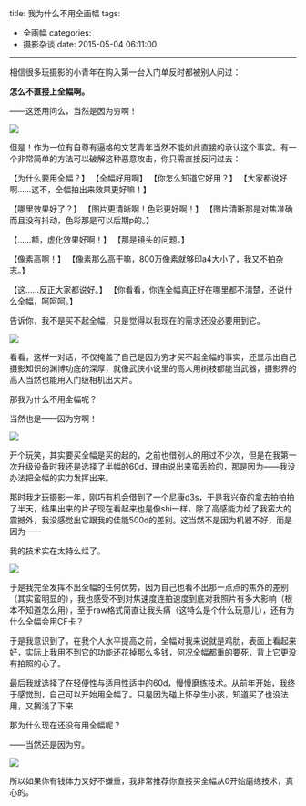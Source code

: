 title: 我为什么不用全画幅
tags:
  - 全画幅
categories:
  - 摄影杂谈
date: 2015-05-04 06:11:00
---
相信很多玩摄影的小青年在购入第一台入门单反时都被别人问过：

**怎么不直接上全幅啊。**

——这还用问么，当然是因为穷啊！

![](http://mmbiz.qlogo.cn/mmbiz/xBmfrfspdrxicsibDGccGGVf8M3HrprmhoseG3PYTH6icC3dUyBBiaLyRV5myhRnk8I24FaslyFyop4clYV6uWwA8A/0)

但是！作为一位有自尊有逼格的文艺青年当然不能如此直接的承认这个事实。有一个非常简单的方法可以破解这种恶意攻击，你只需直接反问过去：

【为什么要用全幅？】
【全幅好用啊】
【你怎么知道它好用？】
【大家都说好啊……这不，全幅拍出来效果更好嘛！】

【哪里效果好了？】
【图片更清晰啊！色彩更好啊！】
【图片清晰那是对焦准确而且没有抖动，色彩那是可以后期p的。】

【……额，虚化效果好啊！】
【那是镜头的问题。】

【像素高啊！】
【像素那么高干嘛，800万像素就够印a4大小了，我又不拍杂志。】

【这……反正大家都说好。】
【你看看，你连全幅真正好在哪里都不清楚，还说什么全幅，呵呵呵。】

告诉你，我不是买不起全幅，只是觉得以我现在的需求还没必要用到它。

![](http://mmbiz.qlogo.cn/mmbiz/xBmfrfspdrxicsibDGccGGVf8M3HrprmhoOhs8JKexe3KSvquN3BL6CLPw9vj32VTQXn5icIFSKnen8ic7Z1QPkcxg/0)

看看，这样一对话，不仅掩盖了自己是因为穷才买不起全幅的事实，还显示出自己摄影知识的渊博功底的深厚，就像武侠小说里的高人用树枝都能当武器，摄影界的高人当然也能用入门级相机出大片。

那我为什么不用全幅呢？

当然也是——因为穷啊！

![](http://mmbiz.qlogo.cn/mmbiz/xBmfrfspdrxicsibDGccGGVf8M3HrprmhooH1UduvzKCOudwh371qDCOMFwngxrsPKWJXwrzFy9dL0QrjUZFvgvQ/0)


开个玩笑，其实要买全幅是买的起的，之前也借别人的用过不少次，但是在我第一次升级设备时我还是选择了半幅的60d，理由说出来蛮丢脸的，那是因为——我没办法把全幅的实力发挥出来。

那时我才玩摄影一年，刚巧有机会借到了一个尼康d3s，于是我兴奋的拿去拍拍拍了半天，结果出来的片子现在看起来也是像shi一样，除了高感能力给了我蛮大的震撼外，我没感觉出它跟我的佳能500d的差别。这当然不是因为机器不好，而是因为——

我的技术实在太特么烂了。

![](http://mmbiz.qlogo.cn/mmbiz/xBmfrfspdrxicsibDGccGGVf8M3Hrprmho6Oyzqc0K9FzWYdUjCcZl4qAwklhbic4yibpVCm6W3yamkycAq99hLrag/0)

于是我完全发挥不出全幅的任何优势，因为自己也看不出那一点点的焦外的差别（其实蛮明显的），我也感受不到对焦速度连拍速度到底对我照片有多大影响（根本不知道怎么用），至于raw格式简直让我头痛（这特么是个什么玩意儿），还有为什么全幅会用CF卡？

于是我意识到了，在我个人水平提高之前，全幅对我来说就是鸡肋，表面上看起来好，实际上我用不到它的功能还花掉那么多钱，何况全幅都重的要死，背上它更没有拍照的心了。

最后我就选择了在轻便性与适用性适中的60d，慢慢磨练技术。从前年开始，我终于感觉到，自己可以开始用全幅了。只是因为碰上怀孕生小孩，知道买了也没法用，又搁浅了下来

那为什么现在还没有用全幅呢？

——当然还是因为穷。

![](http://mmbiz.qlogo.cn/mmbiz/xBmfrfspdrxicsibDGccGGVf8M3HrprmhodicC8yeMqGWXcXtcJaVJdgXbwKww7EjX33mwDaBm8ibiabNkG9ogHCKfQ/0)


所以如果你有钱体力又好不嫌重，我非常推荐你直接买全幅从0开始磨练技术，真心的。 